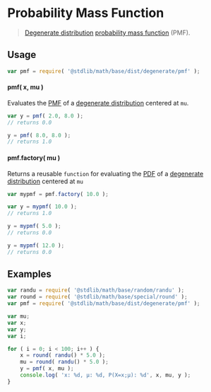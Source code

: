 # Probability Mass Function

> [Degenerate distribution][degenerate-distribution] [probability mass function][pmf] (PMF).

<section class="intro">

</section>

<!-- /.intro -->

<section class="usage">

## Usage
``` javascript
var pmf = require( '@stdlib/math/base/dist/degenerate/pmf' );
```

#### pmf( x, mu )

Evaluates the [PMF][pmf] of a [degenerate distribution][degenerate-distribution] centered at `mu`.

``` javascript
var y = pmf( 2.0, 8.0 );
// returns 0.0

y = pmf( 8.0, 8.0 );
// returns 1.0
```

#### pmf.factory( mu )

Returns a reusable `function` for evaluating the [PDF][pmf] of a [degenerate distribution][degenerate-distribution] centered at `mu`

``` javascript
var mypmf = pmf.factory( 10.0 );

var y = mypmf( 10.0 );
// returns 1.0

y = mypmf( 5.0 );
// returns 0.0

y = mypmf( 12.0 );
// returns 0.0
```

</section>

<!-- /.usage -->

<section class="examples">

## Examples

``` javascript
var randu = require( '@stdlib/math/base/random/randu' );
var round = require( '@stdlib/math/base/special/round' );
var pmf = require( '@stdlib/math/base/dist/degenerate/pmf' );

var mu;
var x;
var y;
var i;

for ( i = 0; i < 100; i++ ) {
    x = round( randu() * 5.0 );
    mu = round( randu() * 5.0 );
    y = pmf( x, mu );
    console.log( 'x: %d, µ: %d, P(X=x;µ): %d', x, mu, y );
}
```

</section>

<!-- /.examples -->


<section class="links">

[pmf]: https://en.wikipedia.org/wiki/Probability_mass_function
[degenerate-distribution]: https://en.wikipedia.org/wiki/Degenerate_distribution

</section>

<!-- /.links -->
